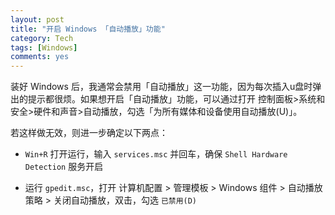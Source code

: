 ```yaml
---
layout: post
title: "开启 Windows 「自动播放」功能"
category: Tech
tags: [Windows]
comments: yes
---
```


装好 Windows 后，我通常会禁用「自动播放」这一功能，因为每次插入u盘时弹出的提示都很烦。如果想开启「自动播放」功能，可以通过打开 控制面板>系统和安全>硬件和声音>自动播放，勾选「为所有媒体和设备使用自动播放(U)」。

若这样做无效，则进一步确定以下两点：

- `Win+R` 打开运行，输入 `services.msc` 并回车，确保 `Shell Hardware Detection` 服务开启 

- 运行 `gpedit.msc`，打开 计算机配置 > 管理模板 > Windows 组件 > 自动播放策略 > 关闭自动播放，双击，勾选 `已禁用(D)`
